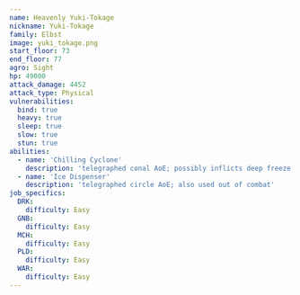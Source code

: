 ```yaml
---
name: Heavenly Yuki-Tokage
nickname: Yuki-Tokage
family: Elbst
image: yuki_tokage.png
start_floor: 73
end_floor: 77
agro: Sight
hp: 49000
attack_damage: 4452
attack_type: Physical
vulnerabilities:
  bind: true
  heavy: true
  sleep: true
  slow: true
  stun: true
abilities:
  - name: 'Chilling Cyclone'
    description: 'telegraphed conal AoE; possibly inflicts deep freeze'
  - name: 'Ice Dispenser'
    description: 'telegraphed circle AoE; also used out of combat'
job_specifics:
  DRK:
    difficulty: Easy
  GNB:
    difficulty: Easy
  MCH:
    difficulty: Easy
  PLD:
    difficulty: Easy
  WAR:
    difficulty: Easy
---
```

